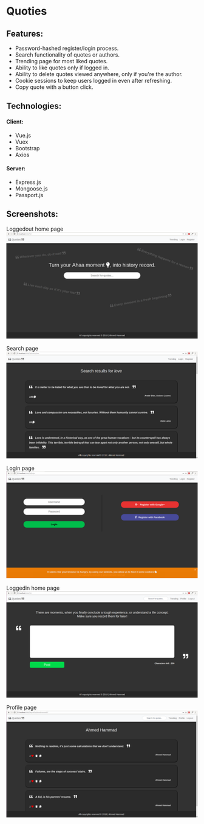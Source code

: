 # Quoties

## Features: 
- Password-hashed register/login process.
- Search functionality of quotes or authors.
- Trending page for most liked quotes.
- Ability to like quotes only if logged in.
- Ability to delete quotes viewed anywhere, only if you're the author.
- Cookie sessions to keep users logged in even after refreshing.
- Copy quote with a button click.


## Technologies:
#### Client:
- Vue.js
- Vuex
- Bootstrap
- Axios

#### Server:
- Express.js
- Mongoose.js
- Passport.js

## Screenshots:

Loggedout home page
![Screenshot1](https://github.com/ahmedhammad97/Quoties/blob/master/images/1.png)

Search page
![Screenshot2](https://github.com/ahmedhammad97/Quoties/blob/master/images/2.png)

Login page
![Screenshot3](https://github.com/ahmedhammad97/Quoties/blob/master/images/3.png)

Loggedin home page
![Screenshot4](https://github.com/ahmedhammad97/Quoties/blob/master/images/4.png)

Profile page
![Screenshot5](https://github.com/ahmedhammad97/Quoties/blob/master/images/5.png)
